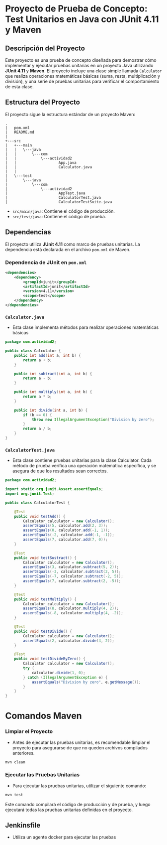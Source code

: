 # Proyecto de Prueba de Concepto: Test Unitarios en Java con JUnit 4.11 y Maven

## Descripción del Proyecto

Este proyecto es una prueba de concepto diseñada para demostrar cómo implementar y ejecutar pruebas unitarias en un proyecto Java utilizando **JUnit 4.11** y **Maven**. El proyecto incluye una clase simple llamada `Calculator` que realiza operaciones matemáticas básicas (suma, resta, multiplicación y división), y una serie de pruebas unitarias para verificar el comportamiento de esta clase.

## Estructura del Proyecto

El proyecto sigue la estructura estándar de un proyecto Maven:
```
.
|   pom.xml
|   README.md
|
+---src
|   +---main
|   |   \---java
|   |       \---com
|   |           \---actividad2
|   |                   App.java
|   |                   Calculator.java
|   |
|   \---test
|       \---java
|           \---com
|               \---actividad2
|                       AppTest.java
|                       CalculatorTest.java
|                       CalculatorTestSuite.java

```

- `src/main/java`: Contiene el código de producción.
- `src/test/java`: Contiene el código de prueba.

## Dependencias

El proyecto utiliza **JUnit 4.11** como marco de pruebas unitarias. La dependencia está declarada en el archivo `pom.xml` de Maven.

### Dependencia de JUnit en `pom.xml`

```xml
<dependencies>
    <dependency>
        <groupId>junit</groupId>
        <artifactId>junit</artifactId>
        <version>4.11</version>
        <scope>test</scope>
    </dependency>
</dependencies>
```
### `Calculator.java`
- Esta clase implementa métodos para realizar operaciones matemáticas básicas

```java
package com.actividad2;

public class Calculator {
    public int add(int a, int b) {
        return a + b;
    }

    public int subtract(int a, int b) {
        return a - b;
    }

    public int multiply(int a, int b) {
        return a * b;
    }

    public int divide(int a, int b) {
        if (b == 0) {
            throw new IllegalArgumentException("Division by zero");
        }
        return a / b;
    }
}
```
### `CalculatorTest.java` 
- Esta clase contiene pruebas unitarias para la clase Calculator. Cada método de prueba verifica una operación matemática específica, y se asegura de que los resultados sean correctos.
```java
package com.actividad2;

import static org.junit.Assert.assertEquals;
import org.junit.Test;

public class CalculatorTest {

    @Test
    public void testAdd() {
        Calculator calculator = new Calculator();
        assertEquals(5, calculator.add(2, 3));
        assertEquals(0, calculator.add(-1, 1));
        assertEquals(-2, calculator.add(-1, -1));
        assertEquals(7, calculator.add(7, 0));
    }

    @Test
    public void testSustract() {
        Calculator calculator = new Calculator();
        assertEquals(3, calculator.subtract(5, 2));
        assertEquals(-3, calculator.subtract(2, 5));
        assertEquals(-7, calculator.subtract(-2, 5));
        assertEquals(7, calculator.subtract(2, -5));
    }

    @Test
    public void testMultiply() {
        Calculator calculator = new Calculator();
        assertEquals(8, calculator.multiply(4, 2));
        assertEquals(-8, calculator.multiply(4, -2));
    }

    @Test
    public void testDivide() {
        Calculator calculator = new Calculator();
        assertEquals(2, calculator.divide(4, 2));
    }

    @Test
    public void testDivideByZero() {
        Calculator calculator = new Calculator();
        try {
            calculator.divide(1, 0);
        } catch (IllegalArgumentException e) {
            assertEquals("Division by zero", e.getMessage());
        }
    }
}
```

# Comandos Maven

### Limpiar el Proyecto
- Antes de ejecutar las pruebas unitarias, es recomendable limpiar el proyecto para asegurarse de que no queden archivos compilados anteriores.
```bash
mvn clean
```

### Ejecutar las Pruebas Unitarias
- Para ejecutar las pruebas unitarias, utilizar el siguiente comando:
```bash
mvn test
```
Este comando compilará el código de producción y de prueba, y luego ejecutará todas las pruebas unitarias definidas en el proyecto.

## Jenkinsfile
- Utiliza un agente docker para ejecutar las pruebas